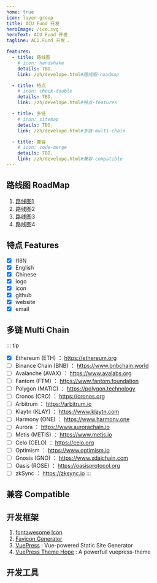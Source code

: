 ```yaml
---
home: true
icon: layer-group
title: ACU Fund 开发
heroImage: /ico.svg
heroText: ACU Fund 开发
tagline: ACU.Fund 开发 。

features:
  - title: 路线图
    # icon: handshake
    details: TBD.
    link: /zh/develope.html#路线图-roadmap

  - title: 特点
    # icon: check-double
    details: TBD.
    link: /zh/develope.html#特点-features 

  - title: 多链
    # icon: sitemap
    details: TBD.
    link: /zh/develope.html#多链-multi-chain 

  - title: 兼容
    # icon: code-merge
    details: TBD.
    link: /zh/develope.html#兼容-compatible
--- 
```


## 路线图 RoadMap
1. [路线图1](/zh/info/roadmap/1)
1. 路线图2
1. 路线图3
1. 路线图4

## 特点 Features
- [x] I18N
- [x] English
- [x] Chinese
- [x] logo
- [x] icon
- [x] github
- [x] website
- [x] email

## 多链 Multi Chain
::: tip
- [x] Ethereum (ETH) ： https://ethereum.org
- [ ] Binance Chain (BNB) ： https://www.bnbchain.world
- [ ] Avalanche (AVAX) ： https://www.avalabs.org
- [ ] Fantom (FTM) ： https://www.fantom.foundation
- [ ] Polygon (MATIC) ： https://polygon.technology
- [ ] Cronos (CRO) ： https://cronos.org
- [ ] Arbitrum ： https://arbitrum.io
- [ ] Klaytn (KLAY) ： https://www.klaytn.com
- [ ] Harmony (ONE) ： https://www.harmony.one
- [ ] Aurora ： https://www.aurorachain.io
- [ ] Metis (METIS) ： https://www.metis.io
- [ ] Celo (CELO) ： https://celo.org
- [ ] Optimism ： https://www.optimism.io
- [ ] Gnosis (GNO) ： https://www.xdaichain.com
- [ ] Oasis (ROSE) ： https://oasisprotocol.org
- [ ] zkSync ： https://zksync.io
:::

## 兼容 Compatible

## 开发框架
1. [fontawesome Icon](https://fontawesome.com/)
2. [Favicon Generator](https://realfavicongenerator.net)
3. [VuePress](https://v2.vuepress.vuejs.org/) : Vue-powered Static Site Generator
2. [VuePress Theme Hope](https://vuepress-theme-hope.github.io/) : A powerfull vuepress-theme
## 开发工具

 